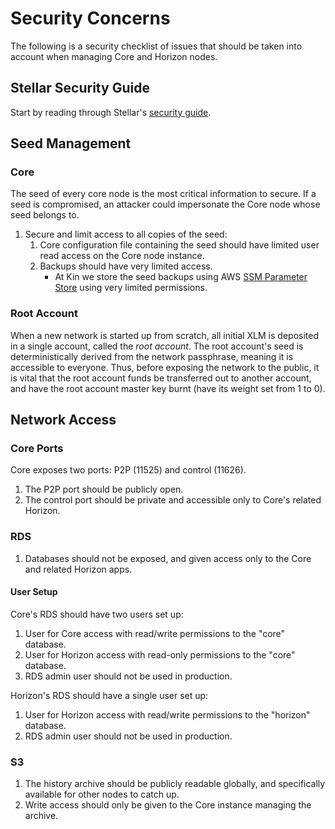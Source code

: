 # Security Concerns

The following is a security checklist of issues that should be taken into account when managing Core and Horizon nodes.

## Stellar Security Guide

Start by reading through Stellar's [security guide](https://www.stellar.org/developers/guides/security.html).

## Seed Management

### Core

The seed of every core node is the most critical information to secure.
If a seed is compromised, an attacker could impersonate the Core node whose seed belongs to.

1. Secure and limit access to all copies of the seed:
    1. Core configuration file containing the seed should have limited user read access on the Core node instance.
    1. Backups should have very limited access.
        - At Kin we store the seed backups using AWS [SSM Parameter Store](https://docs.aws.amazon.com/systems-manager/latest/userguide/systems-manager-paramstore.html)
using very limited permissions.

### Root Account

When a new network is started up from scratch, all initial XLM is deposited in a single account, called the *root account*.
The root account's seed is deterministically derived from the network passphrase, meaning it is accessible to everyone.
Thus, before exposing the network to the public, it is vital that the root account funds be transferred out to another account,
and have the root account master key burnt (have its weight set from 1 to 0).

## Network Access

### Core Ports

Core exposes two ports: P2P (11525) and control (11626).

1. The P2P port should be publicly open.
1. The control port should be private and accessible only to Core's related Horizon.

### RDS

1. Databases should not be exposed, and given access only to the Core and related Horizon apps.

#### User Setup

Core's RDS should have two users set up:

1. User for Core access with read/write permissions to the "core" database.
1. User for Horizon access with read-only permissions to the "core" database.
1. RDS admin user should not be used in production.

Horizon's RDS should have a single user set up:

1. User for Horizon access with read/write permissions to the "horizon" database.
1. RDS admin user should not be used in production.

### S3

1. The history archive should be publicly readable globally, and specifically available for other nodes to catch up.
1. Write access should only be given to the Core instance managing the archive.
